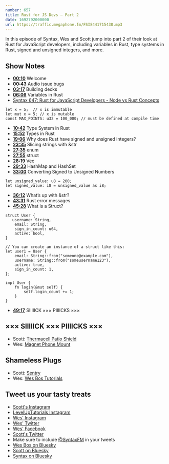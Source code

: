 ```yaml
---
number: 657
title: Rust for JS Devs — Part 2
date: 1692792000000
url: https://traffic.megaphone.fm/FSI8441715438.mp3
---
```


In this episode of Syntax, Wes and Scott jump into part 2 of their look at Rust for JavaScript developers, including variables in Rust, type systems in Rust, signed and unsigned integers, and more.

## Show Notes

* **[00:10](#t=00:10)** Welcome
* **[00:43](#t=00:43)** Audio issue bugs
* **[03:17](#t=03:17)** Building decks
* **[06:06](#t=06:06)** Variables in Rust
* [Syntax 647: Rust for JavaScript Developers - Node vs Rust Concepts](https://syntax.fm/show/647/rust-for-javascript-developers-node-vs-rust-concepts)

```
let x = 5;  // x is immutable
let mut x = 5; // x is mutable
const MAX_POINTS: u32 = 100_000; // must be defined at compile time
```

* **[10:42](#t=10:42)** Type System in Rust
* **[15:52](#t=15:52)** Types in Rust
* **[19:06](#t=19:06)** Why does Rust have signed and unsigned integers?
* **[23:35](#t=23:35)** Slicing strings with &str
* **[27:35](#t=27:35)** enum
* **[27:55](#t=27:55)** struct
* **[28:19](#t=28:19)** Vec
* **[29:33](#t=29:33)** HashMap and HashSet
* **[33:00](#t=33:00)** Converting Signed to Unsigned Numbers

```
let unsigned_value: u8 = 200;
let signed_value: i8 = unsigned_value as i8;
```

* **[36:12](#t=36:12)** What’s up with &str?
* **[43:31](#t=43:31)** Rust error messages
* **[45:28](#t=45:28)** What is a Struct?

```
struct User {
   username: String,
    email: String,
    sign_in_count: u64,
    active: bool,
}

// You can create an instance of a struct like this:
let user1 = User {
    email: String::from("someone@example.com"),
    username: String::from("someusername123"),
    active: true,
    sign_in_count: 1,
};

impl User {
    fn login(&mut self) {
        self.login_count += 1;
    }
}
```

* **[49:17](#t=49:17)** SIIIIICK ××× PIIIICKS ×××

## ××× SIIIIICK ××× PIIIICKS ×××

* Scott: [Thermacell Patio Shield](https://amzn.to/3PZmbXG)
* Wes: [Magnet Phone Mount](https://amzn.to/3OPIHS5)

## Shameless Plugs

* Scott: [Sentry](https://sentry.io)
* Wes: [Wes Bos Tutorials](https://wesbos.com/courses)

## Tweet us your tasty treats

* [Scott's Instagram](https://www.instagram.com/stolinski/)
* [LevelUpTutorials Instagram](https://www.instagram.com/LevelUpTutorials/)
* [Wes' Instagram](https://www.instagram.com/wesbos/)
* [Wes' Twitter](https://twitter.com/wesbos)
* [Wes' Facebook](https://www.facebook.com/wesbos.developer)
* [Scott's Twitter](https://twitter.com/stolinski)
* Make sure to include [@SyntaxFM](https://twitter.com/SyntaxFM) in your tweets
* [Wes Bos on Bluesky](https://bsky.app/profile/wesbos.com)
* [Scott on Bluesky](https://bsky.app/profile/tolin.ski)
* [Syntax on Bluesky](https://bsky.app/profile/syntax.fm)
